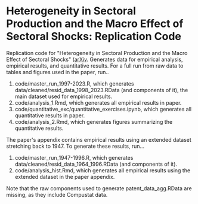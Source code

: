 # Heterogeneity in Sectoral Production and the Macro Effect of Sectoral Shocks: Replication Code

Replication code for "Heterogeneity in Sectoral Production and the Macro Effect of Sectoral Shocks" ([arXiv](https://arxiv.org/abs/2502.07896). Generates data for empirical analysis, empirical results, and quantitative results. For a full run from raw data to tables and figures used in the paper, run..

1. code/master_run_1997-2023.R, which generates data/cleaned/resid_data_1998_2023.RData (and components of it), the main dataset used for empirical results.
2. code/analysis_1.Rmd, which generates all empirical results in paper.
3. code/quantitative_exc/quantitative_exercises.ipynb, which generates all quantitative results in paper.
4. code/analysis_2.Rmd, which generates figures summarizing the quantitative results.

The paper's appendix contains empirical results using an extended dataset stretching back to 1947. To generate these results, run...

1. code/master_run_1947-1996.R, which generates data/cleaned/resid_data_1964_1996.RData (and components of it).
2. code/analysis_hist.Rmd, which generates all empirical results using the extended dataset in the paper appendix.

Note that the raw components used to generate patent_data_agg.RData are missing, as they include Compustat data.
